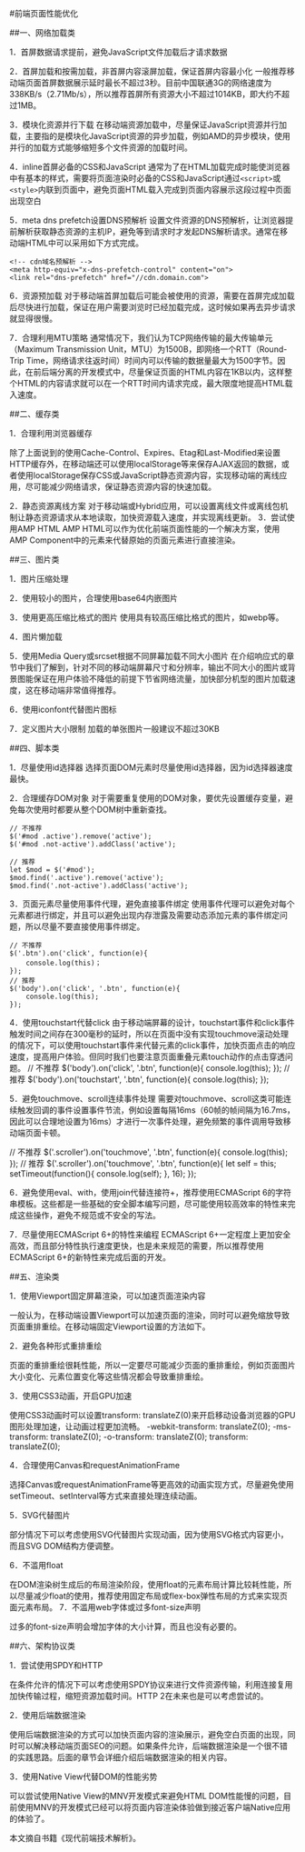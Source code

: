 #前端页面性能优化

##一、网络加载类


1．首屏数据请求提前，避免JavaScript文件加载后才请求数据

2．首屏加载和按需加载，非首屏内容滚屏加载，保证首屏内容最小化
一般推荐移动端页面首屏数据展示延时最长不超过3秒。目前中国联通3G的网络速度为338KB/s（2.71Mb/s），所以推荐首屏所有资源大小不超过1014KB，即大约不超过1MB。

3．模块化资源并行下载
在移动端资源加载中，尽量保证JavaScript资源并行加载，主要指的是模块化JavaScript资源的异步加载，例如AMD的异步模块，使用并行的加载方式能够缩短多个文件资源的加载时间。

4．inline首屏必备的CSS和JavaScript
通常为了在HTML加载完成时能使浏览器中有基本的样式，需要将页面渲染时必备的CSS和JavaScript通过`<script>`或`<style>`内联到页面中，避免页面HTML载入完成到页面内容展示这段过程中页面出现空白

5．meta dns prefetch设置DNS预解析
设置文件资源的DNS预解析，让浏览器提前解析获取静态资源的主机IP，避免等到请求时才发起DNS解析请求。通常在移动端HTML中可以采用如下方式完成。
```
<!-- cdn域名预解析 -->
<meta http-equiv="x-dns-prefetch-control" content="on">
<link rel="dns-prefetch" href="//cdn.domain.com">
```
6．资源预加载
对于移动端首屏加载后可能会被使用的资源，需要在首屏完成加载后尽快进行加载，保证在用户需要浏览时已经加载完成，这时候如果再去异步请求就显得很慢。

7．合理利用MTU策略
通常情况下，我们认为TCP网络传输的最大传输单元（Maximum Transmission Unit，MTU）为1500B，即网络一个RTT（Round-Trip Time，网络请求往返时间）时间内可以传输的数据量最大为1500字节。因此，在前后端分离的开发模式中，尽量保证页面的HTML内容在1KB以内，这样整个HTML的内容请求就可以在一个RTT时间内请求完成，最大限度地提高HTML载入速度。


##二、缓存类


1．合理利用浏览器缓存

除了上面说到的使用Cache-Control、Expires、Etag和Last-Modified来设置HTTP缓存外，在移动端还可以使用localStorage等来保存AJAX返回的数据，或者使用localStorage保存CSS或JavaScript静态资源内容，实现移动端的离线应用，尽可能减少网络请求，保证静态资源内容的快速加载。

2．静态资源离线方案
对于移动端或Hybrid应用，可以设置离线文件或离线包机制让静态资源请求从本地读取，加快资源载入速度，并实现离线更新。
3．尝试使用AMP HTML
AMP HTML可以作为优化前端页面性能的一个解决方案，使用AMP Component中的元素来代替原始的页面元素进行直接渲染。

<amp-video width="400" height="300" src="http://www.domain.com/videos/myvideo.mp4" poster= "path/poster.jpg">
<div fallback>

##三、图片类

1．图片压缩处理

2．使用较小的图片，合理使用base64内嵌图片

3．使用更高压缩比格式的图片
使用具有较高压缩比格式的图片，如webp等。

4．图片懒加载

5．使用Media Query或srcset根据不同屏幕加载不同大小图片
在介绍响应式的章节中我们了解到，针对不同的移动端屏幕尺寸和分辨率，输出不同大小的图片或背景图能保证在用户体验不降低的前提下节省网络流量，加快部分机型的图片加载速度，这在移动端非常值得推荐。

6．使用iconfont代替图片图标

7．定义图片大小限制
加载的单张图片一般建议不超过30KB

##四、脚本类

1．尽量使用id选择器
选择页面DOM元素时尽量使用id选择器，因为id选择器速度最快。

2．合理缓存DOM对象
对于需要重复使用的DOM对象，要优先设置缓存变量，避免每次使用时都要从整个DOM树中重新查找。

```
// 不推荐
$('#mod .active').remove('active');
$('#mod .not-active').addClass('active');

// 推荐
let $mod = $('#mod');
$mod.find('.active').remove('active');
$mod.find('.not-active').addClass('active');
```

3．页面元素尽量使用事件代理，避免直接事件绑定
使用事件代理可以避免对每个元素都进行绑定，并且可以避免出现内存泄露及需要动态添加元素的事件绑定问题，所以尽量不要直接使用事件绑定。

```
// 不推荐
$('.btn').on('click', function(e){
    console.log(this)；
});
// 推荐
$('body').on('click', '.btn', function(e){
    console.log(this);
});
```

4．使用touchstart代替click
由于移动端屏幕的设计，touchstart事件和click事件触发时间之间存在300毫秒的延时，所以在页面中没有实现touchmove滚动处理的情况下，可以使用touchstart事件来代替元素的click事件，加快页面点击的响应速度，提高用户体验。但同时我们也要注意页面重叠元素touch动作的点击穿透问题。
// 不推荐
$('body').on('click', '.btn', function(e){
    console.log(this);
});
// 推荐
$('body').on('touchstart', '.btn', function(e){
    console.log(this);
});

5．避免touchmove、scroll连续事件处理
需要对touchmove、scroll这类可能连续触发回调的事件设置事件节流，例如设置每隔16ms（60帧的帧间隔为16.7ms，因此可以合理地设置为16ms）才进行一次事件处理，避免频繁的事件调用导致移动端页面卡顿。

// 不推荐
$('.scroller').on('touchmove', '.btn', function(e){
    console.log(this);
});
// 推荐
$('.scroller').on('touchmove', '.btn', function(e){
    let self = this;
    setTimeout(function(){
        console.log(self);
    }, 16);
});

6．避免使用eval、with，使用join代替连接符+，推荐使用ECMAScript 6的字符串模板。这些都是一些基础的安全脚本编写问题，尽可能使用较高效率的特性来完成这些操作，避免不规范或不安全的写法。

7．尽量使用ECMAScript 6+的特性来编程
ECMAScript 6+一定程度上更加安全高效，而且部分特性执行速度更快，也是未来规范的需要，所以推荐使用ECMAScript 6+的新特性来完成后面的开发。

##五、渲染类

1．使用Viewport固定屏幕渲染，可以加速页面渲染内容

一般认为，在移动端设置Viewport可以加速页面的渲染，同时可以避免缩放导致页面重排重绘。在移动端固定Viewport设置的方法如下。
<!-- 设置viewport不缩放 -->
<meta name="viewport" content="width=device-width, initial-scale=1.0, maximum-scale=1.0, user-scalable=no">

2．避免各种形式重排重绘

页面的重排重绘很耗性能，所以一定要尽可能减少页面的重排重绘，例如页面图片大小变化、元素位置变化等这些情况都会导致重排重绘。

3．使用CSS3动画，开启GPU加速

使用CSS3动画时可以设置transform: translateZ(0)来开启移动设备浏览器的GPU图形处理加速，让动画过程更加流畅。
-webkit-transform: translateZ(0);
-ms-transform: translateZ(0);
-o-transform: translateZ(0);
transform: translateZ(0);

4．合理使用Canvas和requestAnimationFrame

选择Canvas或requestAnimationFrame等更高效的动画实现方式，尽量避免使用setTimeout、setInterval等方式来直接处理连续动画。

5．SVG代替图片

部分情况下可以考虑使用SVG代替图片实现动画，因为使用SVG格式内容更小，而且SVG DOM结构方便调整。

6．不滥用float

在DOM渲染树生成后的布局渲染阶段，使用float的元素布局计算比较耗性能，所以尽量减少float的使用，推荐使用固定布局或flex-box弹性布局的方式来实现页面元素布局。
7．不滥用web字体或过多font-size声明

过多的font-size声明会增加字体的大小计算，而且也没有必要的。

##六、架构协议类

1．尝试使用SPDY和HTTP 

在条件允许的情况下可以考虑使用SPDY协议来进行文件资源传输，利用连接复用加快传输过程，缩短资源加载时间。HTTP 2在未来也是可以考虑尝试的。

2．使用后端数据渲染

使用后端数据渲染的方式可以加快页面内容的渲染展示，避免空白页面的出现，同时可以解决移动端页面SEO的问题。如果条件允许，后端数据渲染是一个很不错的实践思路。后面的章节会详细介绍后端数据渲染的相关内容。

3．使用Native View代替DOM的性能劣势

可以尝试使用Native View的MNV开发模式来避免HTML DOM性能慢的问题，目前使用MNV的开发模式已经可以将页面内容渲染体验做到接近客户端Native应用的体验了。

本文摘自书籍《现代前端技术解析》。